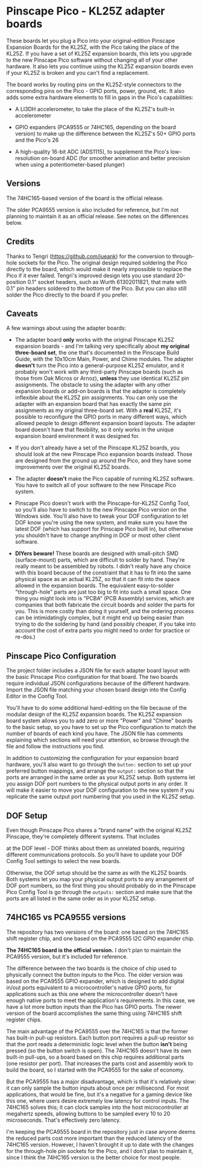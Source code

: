# Pinscape Pico - KL25Z adapter boards

These boards let you plug a Pico into your original-edition Pinscape
Expansion Boards for the KL25Z, with the Pico taking the place of the
KL25Z.  If you have a set of KL25Z expansion boards, this lets you
upgrade to the new Pinscape Pico software without changing all of your
other hardware.  It also lets you continue using the KL25Z expansion
boards even if your KL25Z is broken and you can't find a replacement.

The board works by routing pins on the KL25Z-style connectors to the
corresponding pins on the Pico - GPIO ports, power, ground, etc.
It also adds some extra hardware elements to fill in gaps in the
Pico's capabilities:

* A LI3DH accelerometer, to take the place of the KL25Z's built-in accelerometer

* GPIO expanders (PCA9555 or 74HC165, depending on the board version) to make
up the difference between the KL25Z's 50+ GPIO ports and the Pico's 26

* A high-quality 16-bit ADC (ADS1115), to supplement the Pico's low-resolution
on-board ADC (for smoother animation and better precision when using a
potentiometer-based plunger)



## Versions

The 74HC165-based version of the board is the official release.

The older PCA9555 version is also included for reference, but I'm not
planning to maintain it as an official release.  See notes on the
differences below.


## Credits

Thanks to Tengri (https://github.com/jueank) for the conversion to
through-hole sockets for the Pico.  The original design required
soldering the Pico directly to the board, which would make it nearly
impossible to replace the Pico if it ever failed.  Tengri's improved
design lets you use standard 20-position 0.1" socket headers, such as
Wurth 61302011821, that mate with 0.1" pin headers soldered to the
bottom of the Pico.  But you can also still solder the Pico directly
to the board if you prefer.


## Caveats

A few warnings about using the adapter boards:

* The adapter board **only** works with the original Pinscape KL25Z
expansion boards - and I'm talking very specifically about **my original three-board set**,
the one that's documented in the Pinscape Build Guide, with the 10x10cm
Main, Power, and Chime modules.  The adapter **doesn't**
turn the Pico into a general-purpose KL25Z emulator, and it probably
won't work with any third-party Pinscape boards (such as those from Oak
Micros or Arnoz), **unless** they use identical KL25Z pin assignments.
The obstacle to using the adapter with any other expansion boards or
add-on boards is that the adapter is completely inflexible about the KL25Z
pin assignments.  You can only use the adapter with an expansion board
that has exactly the same pin assignments as my original three-board set.
With a **real** KL25Z, it's possible to reconfigure the GPIO ports in
many different ways, which allowed people to design different expansion
board layouts.  The adapter board doesn't have that flexibility, so it
only works in the unique expansion board environment it was designed for.

* If you don't already have a set of the Pinscape KL25Z boards, you
should look at the new Pinscape Pico expansion boards instead.  Those
are designed from the ground up around the Pico, and they have some
improvements over the original KL25Z boards.

* The adapter **doesn't** make the Pico capable of running KL25Z
software.  You have to switch all of your software to the new Pinscape
Pico system.

* Pinscape Pico doesn't work with the Pinscape-for-KL25Z Config Tool,
so you'll also have to switch to the new Pinscape Pico version on the
Windows side.  You'll also have to tweak your DOF configuration to let
DOF know you're using the new system, and make sure you have the
latest DOF (which has support for Pinscape Pico built in), but
otherwise you shouldn't have to change anything in DOF or most other
client software.

* **DIYers beware!** These boards are designed with small-pitch SMD
(surface-mount) parts, which are difficult to solder by hand.  They're
really meant to be assembled by robots.  I didn't really have any
choice with this board because of the constraint that it has to fit
into the same physical space as an actual KL25Z, so that it can fit
into the space allowed in the expansion boards.  The equivalent
easy-to-solder "through-hole" parts are just too big to fit into such
a small space.  One thing you might look into is "PCBA" (PCB Assembly)
services, which are companies that both fabricate the circuit boards
and solder the parts for you.  This is more costly than doing it
yourself, and the ordering process can be intimidatingly complex,
but it might end up being easier than trying to do the soldering
by hand (and possibly cheaper, if you take into account the cost
of extra parts you might need to order for practice or re-dos.)


## Pinscape Pico Configuration

The project folder includes a JSON file for each adapter board layout
with the basic Pinscape Pico configuration for that board.  The two
boards require individual JSON configurations because of the different
hardware.  Import the JSON file matching your chosen board design into
the Config Editor in the Config Tool.

You'll have to do some additional hand-editing on the file because of
the modular design of the KL25Z expansion boards.  The KL25Z expansion
board system allows you to add zero or more "Power" and "Chime" boards
to the basic setup, so you have to set up the Pico configuration to
match the number of boards of each kind you have.  The JSON file has
comments explaining which sections will need your attention, so browse
through the file and follow the instructions you find.

In addition to customizing the configuration for your expansion board
hardware, you'll also want to go through the `button:` section to set
up your preferred button mappings, and arrange the `output:` section
so that the ports are arranged in the same order as your KL25Z setup.
Both systems let you assign DOF port numbers to the physical output
ports in any order.  It will make it easier to move your DOF configuration
to the new system if you replicate the same output port numbering that
you used in the KL25Z setup.

## DOF Setup

Even though Pinscape Pico shares a "brand name" with the original
KL25Z Pinscape, they're completely different systems.  That includes

at the DOF level - DOF thinks about them as unrelated boards, requiring
different communications protocols.  So you'll have to update your
DOF Config Tool settings to select the new boards.

Otherwise, the DOF setup should be the same as with the KL25Z boards.
Both systems let you map your physical output ports to any arrangement
of DOF port numbers, so the first thing you should probably do in the
Pinscape Pico Config Tool is go through the `outputs:` section and
make sure that the ports are all listed in the same order as in your
KL25Z setup.

## 74HC165 vs PCA9555 versions

The repository has two versions of the board: one based on the 74HC165
shift register chip, and one based on the PCA9555 I2C GPIO expander chip.

<b>The 74HC165 board is the official version.</b>  I don't plan to
maintain the PCA9555 version, but it's included for reference.

The difference between the two boards is the choice of chip used to
physically connect the button inputs to the Pico.  The older version
was based on the PCA9555 GPIO expander, which is designed to add
digital in/out ports equivalent to a microcontroller's native GPIO
ports, for applications such as this one where the microcontroller
doesn't have enough native ports to meet the application's
requirements.  In this case, we have a lot more button inputs than
the Pico has GPIO ports.  The newer version of the board accomplishes
the same thing using 74HC165 shift register chips.

The main advantage of the PCA9555 over the 74HC165 is that the former
has built-in pull-up resistors.  Each button port requires a pull-up
resistor so that the port reads a deterministic logic level when the
button **isn't** being pressed (so the button switch is open).  The
74HC165 doesn't have its own built-in pull-ups, so a board based on
this chip requires additional parts (one resistor per port).  That
increases the parts cost and assembly work to build the board, so I
started with the PCA9555 for the sake of economy.

But the PCA9555 has a major disadvantage, which is that it's
relatively slow: it can only sample the button inputs about once per
millisecond.  For most applications, that would be fine, but it's a
negative for a gaming device like this one, where users desire
extremely low latency for control inputs.  The 74HC165 solves this; it
can clock samples into the host microcontroller at megahertz speeds,
allowing buttons to be sampled every 10 to 20 microseconds.  That's
effectively zero latency.

I'm keeping the PCA9555 board in the repository just in case anyone
deems the reduced parts cost more important than the reduced latency
of the 74HC165 version.  However, I haven't brought it up to date
with the changes for the through-hole pin sockets for the Pico, and
I don't plan to maintain it, since I think the 74HC165 version is
the better choice for most people.


